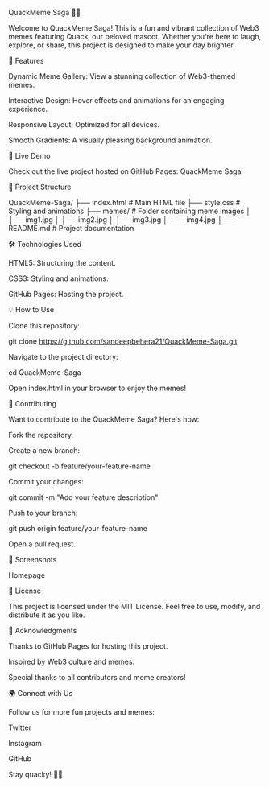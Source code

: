 QuackMeme Saga 🦆😂

Welcome to QuackMeme Saga! This is a fun and vibrant collection of Web3 memes featuring Quack, our beloved mascot. Whether you're here to laugh, explore, or share, this project is designed to make your day brighter.

🌟 Features

Dynamic Meme Gallery: View a stunning collection of Web3-themed memes.

Interactive Design: Hover effects and animations for an engaging experience.

Responsive Layout: Optimized for all devices.

Smooth Gradients: A visually pleasing background animation.

🚀 Live Demo

Check out the live project hosted on GitHub Pages:
QuackMeme Saga

📂 Project Structure

QuackMeme-Saga/
├── index.html        # Main HTML file
├── style.css         # Styling and animations
├── memes/            # Folder containing meme images
│   ├── img1.jpg
│   ├── img2.jpg
│   ├── img3.jpg
│   └── img4.jpg
├── README.md         # Project documentation

🛠️ Technologies Used

HTML5: Structuring the content.

CSS3: Styling and animations.

GitHub Pages: Hosting the project.

💡 How to Use

Clone this repository:

git clone https://github.com/sandeepbehera21/QuackMeme-Saga.git

Navigate to the project directory:

cd QuackMeme-Saga

Open index.html in your browser to enjoy the memes!

🤝 Contributing

Want to contribute to the QuackMeme Saga? Here's how:

Fork the repository.

Create a new branch:

git checkout -b feature/your-feature-name

Commit your changes:

git commit -m "Add your feature description"

Push to your branch:

git push origin feature/your-feature-name

Open a pull request.

📸 Screenshots

Homepage



📜 License

This project is licensed under the MIT License. Feel free to use, modify, and distribute it as you like.

🙌 Acknowledgments

Thanks to GitHub Pages for hosting this project.

Inspired by Web3 culture and memes.

Special thanks to all contributors and meme creators!

🌍 Connect with Us

Follow us for more fun projects and memes:

Twitter

Instagram

GitHub

Stay quacky! 🦆✨

